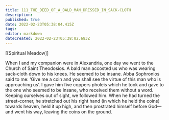 ```yaml
---
title: 111_THE_DEED_OF_A_BALD_MAN_DRESSED_IN_SACK-CLOTH
description: 
published: true
date: 2022-02-23T05:38:04.415Z
tags: 
editor: markdown
dateCreated: 2022-02-23T05:38:02.683Z
---
```


[[Spiritual Meadow]]
 
When I and my companion were in Alexandria, one day we went to the Church of Saint Theodosios. A bald man accosted us who was wearing sack-cloth down to his knees. He seemed to be insane. Abba Sophronios said to me: ‘Give me a coin and you shall see the virtue of this man who is approaching us’. I gave him five coppers pholeis which he took and gave to the one who seemed to be insane, who received them without a word. Keeping ourselves out of sight, we followed him. When he had turned the street-corner, he stretched out his right hand (in which he held the coins) towards heaven, held it up high, and then prostrated himself before God— and went his way, leaving the coins on the ground.
